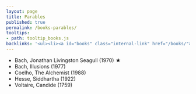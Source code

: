 ```yaml
---
layout: page
title: Parables
published: true
permalink: /books-parables/
tooltips: 
- path: tooltip_books.js
backlinks: '<ul><li><a id="books" class="internal-link" href="/books/">Books</a></li></ul>'
---
```


* Bach, Jonathan Livingston Seagull (1970) ★
* Bach, Illusions (1977)
* Coelho, The Alchemist (1988)
* Hesse, Siddhartha (1922)
* Voltaire, Candide (1759)
